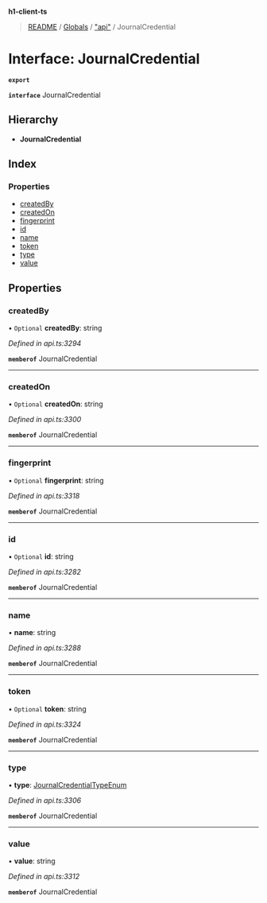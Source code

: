 **h1-client-ts**

> [README](../README.md) / [Globals](../globals.md) / ["api"](../modules/_api_.md) / JournalCredential

# Interface: JournalCredential

**`export`** 

**`interface`** JournalCredential

## Hierarchy

* **JournalCredential**

## Index

### Properties

* [createdBy](_api_.journalcredential.md#createdby)
* [createdOn](_api_.journalcredential.md#createdon)
* [fingerprint](_api_.journalcredential.md#fingerprint)
* [id](_api_.journalcredential.md#id)
* [name](_api_.journalcredential.md#name)
* [token](_api_.journalcredential.md#token)
* [type](_api_.journalcredential.md#type)
* [value](_api_.journalcredential.md#value)

## Properties

### createdBy

• `Optional` **createdBy**: string

*Defined in api.ts:3294*

**`memberof`** JournalCredential

___

### createdOn

• `Optional` **createdOn**: string

*Defined in api.ts:3300*

**`memberof`** JournalCredential

___

### fingerprint

• `Optional` **fingerprint**: string

*Defined in api.ts:3318*

**`memberof`** JournalCredential

___

### id

• `Optional` **id**: string

*Defined in api.ts:3282*

**`memberof`** JournalCredential

___

### name

•  **name**: string

*Defined in api.ts:3288*

**`memberof`** JournalCredential

___

### token

• `Optional` **token**: string

*Defined in api.ts:3324*

**`memberof`** JournalCredential

___

### type

•  **type**: [JournalCredentialTypeEnum](../enums/_api_.journalcredentialtypeenum.md)

*Defined in api.ts:3306*

**`memberof`** JournalCredential

___

### value

•  **value**: string

*Defined in api.ts:3312*

**`memberof`** JournalCredential

